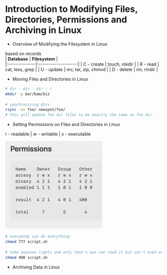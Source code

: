 # Introduction to Modifying Files, Directories, Permissions and Archiving in Linux
  
- Overview of Modifying the Filesystem in Linux
  
based on records  
| **Database**  | **Filesystem** |  
|:--------------|:-------------------:|
| C - create    | touch, mkdir        |
| R - read      | cat, less, grep     | 
| U - update    | mv, tar, zip, chmod | 
| D - delete    | rm, rmdir           | 
  
- Moving Files and Directories in Linux
```bash 
# dir - dir - dir : )
mkdir -p bar/bam/biz

# synchronizing dirs 
rsync -av foo/ newspot/foo/
# this will update foo dir files to be exactly the same as foo dir
```
  
- Setting Permissions on Files and Directories in Linux
  
r - readable | w - writable | x - executable
  
![permission_file](https://github.com/codemakerss/Linux-Bash-Learning/blob/main/study-notes/note_4/permission_pic.png)
  
```bash
# everybody can do everything
chmod 777 script.sh

# take anyones rights and only that's own can read it but can't even execute it
chmod 400 script.sh
```
  
- Archiving Data in Linux
